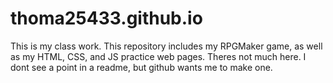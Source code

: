 # thoma25433.github.io
This is my class work. This repository includes my RPGMaker game, as well as my HTML, CSS, and JS practice web pages. 
Theres not much here. I dont see a point in a readme, but github wants me to make one.
